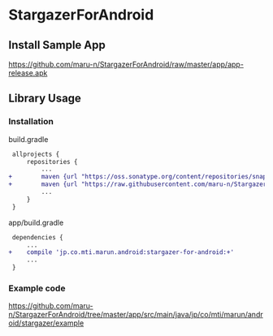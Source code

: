 # StargazerForAndroid

## Install Sample App
https://github.com/maru-n/StargazerForAndroid/raw/master/app/app-release.apk

## Library Usage

### Installation

build.gradle

```diff
 allprojects {
     repositories {
         ...
+        maven {url "https://oss.sonatype.org/content/repositories/snapshots" }
+        maven {url "https://raw.githubusercontent.com/maru-n/StargazerForAndroid/master/repository" }
         ...
     }
 }
```

app/build.gradle

```diff
 dependencies {
     ...
+    compile 'jp.co.mti.marun.android:stargazer-for-android:+' 
     ...
 }
```

### Example code

https://github.com/maru-n/StargazerForAndroid/tree/master/app/src/main/java/jp/co/mti/marun/android/stargazer/example
